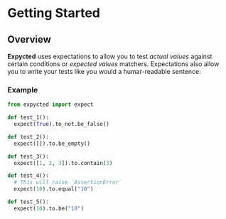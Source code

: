 # Getting Started

## Overview

**Expycted** uses expectations to allow you to test *actual values* against certain conditions or *expected values* matchers.
Expectations also allow you to write your tests like you would a humar-readable sentence:

### Example

```python
from expycted import expect

def test_1():
  expect(True).to_not.be_false()

def test_2():
  expect([]).to.be_empty()

def test_3():
  expect([1, 2, 3]).to.contain(3)

def test_4():
  # This will raise `AssertionError`
  expect(10).to.equal("10")

def test_5():
  expect(10).to.be("10")
```

